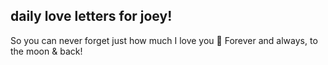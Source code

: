 ## daily love letters for joey!

So you can never forget just how much I love you 💌
Forever and always, to the moon & back!

